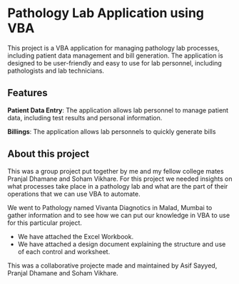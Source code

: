 # Pathology Lab Application using VBA

This project is a VBA application for managing pathology lab processes, including patient data management and bill generation. The application is designed to be user-friendly and easy to use for lab personnel, including pathologists and lab technicians.

## Features
**Patient Data Entry**: The application allows lab personnel to manage patient data, including test results and personal information.

**Billings**: The application allows lab personnels to quickly generate bills 

## About this project
This was a group project put together by me and my fellow college mates Pranjal Dhamane and Soham Vikhare. For this project we needed insights on what processes take place in a pathology lab and what are the part of their operations that we can use VBA to automate.

We went to Pathology named Vivanta Diagnotics in Malad, Mumbai to gather information and to see how we can put our knowledge in VBA to use for this particular project.

- We have attached the Excel Workbook.
- We have attached a design document explaining the structure and use of each control and worksheet.

This was a collaborative projecte made and maintained by Asif Sayyed, Pranjal Dhamane and Soham Vikhare.
